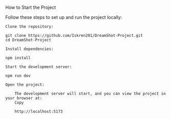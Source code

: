 How to Start the Project

Follow these steps to set up and run the project locally:

    Clone the repository:

    git clone https://github.com/Iskren201/DreamShot-Project.git
    cd DreamShot-Project

    Install dependencies:

    npm install

    Start the development server:

    npm run dev

    Open the project:

        The development server will start, and you can view the project in your browser at:
        Copy

        http://localhost:5173
